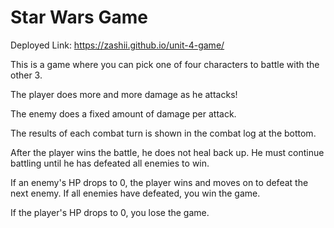 # Star Wars Game

Deployed Link: https://zashii.github.io/unit-4-game/

This is a game where you can pick one of four characters to battle with the other 3. 

The player does more and more damage as he attacks!

The enemy does a fixed amount of damage per attack.

The results of each combat turn is shown in the combat log at the bottom.

After the player wins the battle, he does not heal back up. He must continue battling until he has defeated all enemies to win.

If an enemy's HP drops to 0, the player wins and moves on to defeat the next enemy. If all enemies have defeated, you win the game.

If the player's HP drops to 0, you lose the game.

